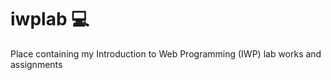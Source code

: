 # iwplab :computer:
Place containing my Introduction to Web Programming (IWP) lab works and assignments

